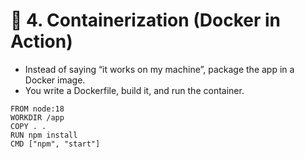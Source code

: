 # 🐳 4. Containerization (Docker in Action)
- Instead of saying “it works on my machine”, package the app in a Docker image.
- You write a Dockerfile, build it, and run the container.
```
FROM node:18
WORKDIR /app
COPY . .
RUN npm install
CMD ["npm", "start"]

```

















